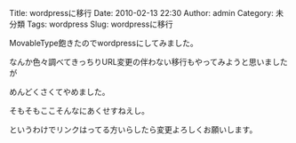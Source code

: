 Title: wordpressに移行
Date: 2010-02-13 22:30
Author: admin
Category: 未分類
Tags: wordpress
Slug: wordpressに移行

MovableType飽きたのでwordpressにしてみました。

なんか色々調べてきっちりURL変更の伴わない移行もやってみようと思いましたが

めんどくさくてやめました。

そもそもここそんなにあくせすねえし。

というわけでリンクはってる方いらしたら変更よろしくお願いします。
